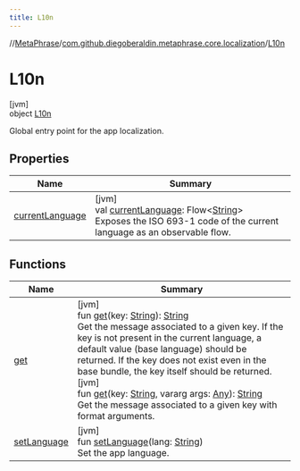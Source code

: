 ```yaml
---
title: L10n
---
```

//[MetaPhrase](../../../index.html)/[com.github.diegoberaldin.metaphrase.core.localization](../index.html)/[L10n](index.html)



# L10n



[jvm]\
object [L10n](index.html)

Global entry point for the app localization.



## Properties


| Name | Summary |
|---|---|
| [currentLanguage](current-language.html) | [jvm]<br>val [currentLanguage](current-language.html): Flow&lt;[String](https://kotlinlang.org/api/latest/jvm/stdlib/kotlin/-string/index.html)&gt;<br>Exposes the ISO 693-1 code of the current language as an observable flow. |


## Functions


| Name | Summary |
|---|---|
| [get](get.html) | [jvm]<br>fun [get](get.html)(key: [String](https://kotlinlang.org/api/latest/jvm/stdlib/kotlin/-string/index.html)): [String](https://kotlinlang.org/api/latest/jvm/stdlib/kotlin/-string/index.html)<br>Get the message associated to a given key. If the key is not present in the current language, a default value (base language) should be returned. If the key does not exist even in the base bundle, the key itself should be returned.<br>[jvm]<br>fun [get](get.html)(key: [String](https://kotlinlang.org/api/latest/jvm/stdlib/kotlin/-string/index.html), vararg args: [Any](https://kotlinlang.org/api/latest/jvm/stdlib/kotlin/-any/index.html)): [String](https://kotlinlang.org/api/latest/jvm/stdlib/kotlin/-string/index.html)<br>Get the message associated to a given key with format arguments. |
| [setLanguage](set-language.html) | [jvm]<br>fun [setLanguage](set-language.html)(lang: [String](https://kotlinlang.org/api/latest/jvm/stdlib/kotlin/-string/index.html))<br>Set the app language. |

